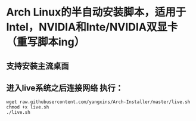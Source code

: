 # Arch Linux的半自动安装脚本，适用于Intel，NVIDIA和Inte/NVIDIA双显卡（重写脚本ing）
## 支持安装主流桌面
## 进入live系统之后连接网络 执行：
```
wget raw.githubusercontent.com/yangxins/Arch-Installer/master/live.sh
chmod +x live.sh
./live.sh
```
